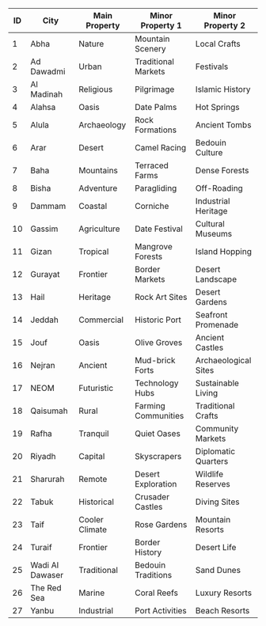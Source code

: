 | ID | City            | Main Property | Minor Property 1 | Minor Property 2 |
|----|-----------------|---------------|------------------|------------------|
| 1  | Abha            | Nature        | Mountain Scenery | Local Crafts     |
| 2  | Ad Dawadmi      | Urban         | Traditional Markets | Festivals    |
| 3  | Al Madinah      | Religious     | Pilgrimage       | Islamic History  |
| 4  | Alahsa          | Oasis         | Date Palms       | Hot Springs      |
| 5  | Alula           | Archaeology   | Rock Formations  | Ancient Tombs    |
| 6  | Arar            | Desert        | Camel Racing     | Bedouin Culture  |
| 7  | Baha            | Mountains     | Terraced Farms   | Dense Forests    |
| 8  | Bisha           | Adventure     | Paragliding      | Off-Roading      |
| 9  | Dammam          | Coastal       | Corniche         | Industrial Heritage |
| 10 | Gassim          | Agriculture   | Date Festival    | Cultural Museums |
| 11 | Gizan           | Tropical      | Mangrove Forests | Island Hopping   |
| 12 | Gurayat         | Frontier      | Border Markets   | Desert Landscape |
| 13 | Hail            | Heritage      | Rock Art Sites   | Desert Gardens   |
| 14 | Jeddah          | Commercial    | Historic Port    | Seafront Promenade |
| 15 | Jouf            | Oasis         | Olive Groves     | Ancient Castles  |
| 16 | Nejran          | Ancient       | Mud-brick Forts  | Archaeological Sites |
| 17 | NEOM            | Futuristic    | Technology Hubs  | Sustainable Living |
| 18 | Qaisumah        | Rural         | Farming Communities | Traditional Crafts |
| 19 | Rafha           | Tranquil      | Quiet Oases      | Community Markets |
| 20 | Riyadh          | Capital       | Skyscrapers      | Diplomatic Quarters |
| 21 | Sharurah        | Remote        | Desert Exploration | Wildlife Reserves |
| 22 | Tabuk           | Historical    | Crusader Castles | Diving Sites     |
| 23 | Taif            | Cooler Climate | Rose Gardens    | Mountain Resorts |
| 24 | Turaif          | Frontier      | Border History   | Desert Life      |
| 25 | Wadi Al Dawaser | Traditional   | Bedouin Traditions | Sand Dunes     |
| 26 | The Red Sea     | Marine        | Coral Reefs      | Luxury Resorts   |
| 27 | Yanbu           | Industrial    | Port Activities  | Beach Resorts    |
